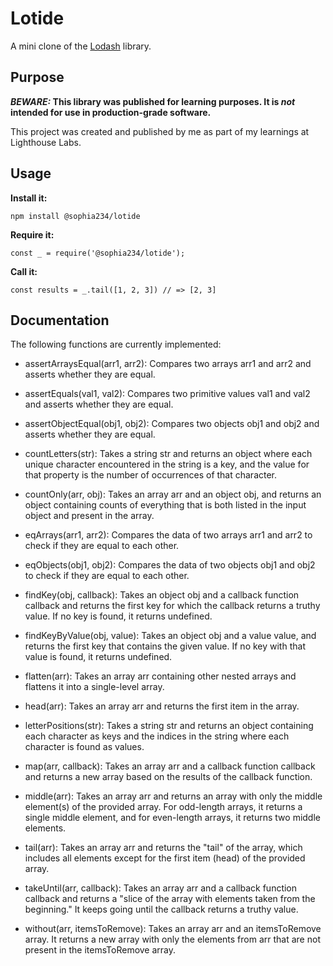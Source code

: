 # Lotide

A mini clone of the [Lodash](https://lodash.com) library.

## Purpose

**_BEWARE:_ This library was published for learning purposes. It is _not_ intended for use in production-grade software.**

This project was created and published by me as part of my learnings at Lighthouse Labs. 

## Usage

**Install it:**

`npm install @sophia234/lotide`

**Require it:**

`const _ = require('@sophia234/lotide');`

**Call it:**

`const results = _.tail([1, 2, 3]) // => [2, 3]`

## Documentation

The following functions are currently implemented:

* assertArraysEqual(arr1, arr2): Compares two arrays arr1 and arr2 and asserts whether they are equal.

* assertEquals(val1, val2): Compares two primitive values val1 and val2 and asserts whether they are equal.

* assertObjectEqual(obj1, obj2): Compares two objects obj1 and obj2 and asserts whether they are equal.

* countLetters(str): Takes a string str and returns an object where each unique character encountered in the string is a key, and the value for that property is the number of occurrences of that character.

* countOnly(arr, obj): Takes an array arr and an object obj, and returns an object containing counts of everything that is both listed in the input object and present in the array.

* eqArrays(arr1, arr2): Compares the data of two arrays arr1 and arr2 to check if they are equal to each other.

* eqObjects(obj1, obj2): Compares the data of two objects obj1 and obj2 to check if they are equal to each other.

* findKey(obj, callback): Takes an object obj and a callback function callback and returns the first key for which the callback returns a truthy value. If no key is found, it returns undefined.

* findKeyByValue(obj, value): Takes an object obj and a value value, and returns the first key that contains the given value. If no key with that value is found, it returns undefined.

* flatten(arr): Takes an array arr containing other nested arrays and flattens it into a single-level array.

* head(arr): Takes an array arr and returns the first item in the array.

* letterPositions(str): Takes a string str and returns an object containing each character as keys and the indices in the string where each character is found as values.

* map(arr, callback): Takes an array arr and a callback function callback and returns a new array based on the results of the callback function.

* middle(arr): Takes an array arr and returns an array with only the middle element(s) of the provided array. For odd-length arrays, it returns a single middle element, and for even-length arrays, it returns two middle elements.

* tail(arr): Takes an array arr and returns the "tail" of the array, which includes all elements except for the first item (head) of the provided array.

* takeUntil(arr, callback): Takes an array arr and a callback function callback and returns a "slice of the array with elements taken from the beginning." It keeps going until the callback returns a truthy value.

* without(arr, itemsToRemove): Takes an array arr and an itemsToRemove array. It returns a new array with only the elements from arr that are not present in the itemsToRemove array.
